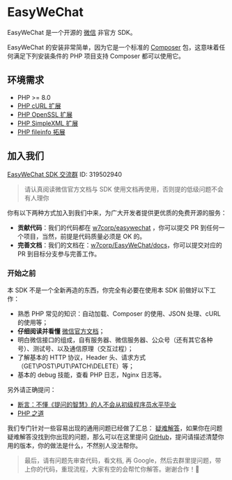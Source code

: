 # EasyWeChat

EasyWeChat 是一个开源的 [微信](http://www.wechat.com) 非官方 SDK。

EasyWeChat 的安装非常简单，因为它是一个标准的 [Composer](https://getcomposer.org/) 包，这意味着任何满足下列安装条件的 PHP 项目支持 Composer 都可以使用它。

## 环境需求

- PHP >= 8.0
- [PHP cURL 扩展](http://php.net/manual/en/book.curl.php)
- [PHP OpenSSL 扩展](http://php.net/manual/en/book.openssl.php)
- [PHP SimpleXML 扩展](http://php.net/manual/en/book.simplexml.php)
- [PHP fileinfo 拓展](http://php.net/manual/en/book.fileinfo.php)

## 加入我们

[EasyWeChat SDK 交流群](http://shang.qq.com/wpa/qunwpa?idkey=b4dcf3ec51a7e8c3c3a746cf450ce59895e5c4ec4fbcb0f80c2cd97c3c6e63e9) ID: 319502940

> 请认真阅读微信官方文档与 SDK 使用文档再使用，否则提的低级问题不会有人理你

你有以下两种方式加入到我们中来，为广大开发者提供更优质的免费开源的服务：

- **贡献代码**：我们的代码都在 [w7corp/easywechat](https://github.com/w7corp/easywechat) ，你可以提交 PR 到任何一个项目，当然，前提是代码质量必须是 OK 的。
- **完善文档**：我们的文档在：[w7corp/EasyWeChat/docs](https://github.com/w7corp/easywechat/tree/master/docs)，你可以提交对应的 PR 到目标分支参与完善工作。

### 开始之前

本 SDK 不是一个全新再造的东西，你完全有必要在使用本 SDK 前做好以下工作：

- 熟悉 PHP 常见的知识：自动加载、Composer 的使用、JSON 处理、cURL 的使用等；
- **仔细阅读并看懂** [微信官方文档](https://developers.weixin.qq.com/doc/)；
- 明白微信接口的组成，自有服务器、微信服务器、公众号（还有其它各种号）、测试号、以及通信原理（交互过程）；
- 了解基本的 HTTP 协议，Header 头、请求方式（GET\POST\PUT\PATCH\DELETE）等；
- 基本的 debug 技能，查看 PHP 日志，Nginx 日志等。

另外请正确提问：

- [断言：不懂《提问的智慧》的人不会从初级程序员水平毕业](https://learnku.com/laravel/t/535/assertion-people-who-do-not-understand-the-wisdom-of-asking-questions-will-not-graduate-from-junior-programmers)
- [PHP 之道](http://laravel-china.github.io/php-the-right-way/)

我们专门针对一些容易出现的通用问题已经做了汇总： [疑难解答](/troubleshooting.md)，如果你在问题疑难解答没找到你出现的问题，那么可以在这里提问 [GitHub](https://github.com/w7corp/easywechat/issues)，提问请描述清楚你用的版本，你的做法是什么，不然别人没法帮你。

> 最后，请有问题先审查代码，看文档, 再 Google，然后去群里提问题，带上你的代码，重现流程，大家有空的会帮忙你解答。谢谢合作！:pray:
